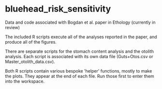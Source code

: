 # bluehead_risk_sensitivity
Data and code associated with Bogdan et al. paper in Ethology (currently in review)

The included R scripts execute all of the analyses reported in the paper, and produce all of the figures.

There are separate scripts for the stomach content analysis and the otolith analysis. Each script is associated with its own data file (Guts+Otos.csv or Master_otolith_data.csv).

Both R scripts contain various bespoke 'helper' functions, mostly to make the plots. They appear at the end of each file. Run those first to enter them into the workspace.




